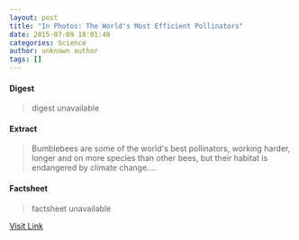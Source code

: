 ```yaml
---
layout: post
title: "In Photos: The World's Most Efficient Pollinators"
date: 2015-07-09 18:01:48
categories: Science
author: unknown author
tags: []
---
```



#### Digest
>digest unavailable

#### Extract
>Bumblebees are some of the world's best pollinators, working harder, longer and on more species than other bees, but their habitat is endangered by climate change....

#### Factsheet
>factsheet unavailable

[Visit Link](http://www.livescience.com/51488-photos-worlds-best-pollinators.html)


